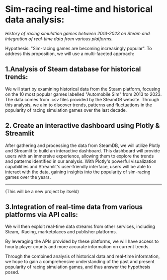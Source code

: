 # Sim-racing real-time and historical data analysis:

*History of racing simulation games between 2013-2023 on Steam and integration of real-time data from various platforms*.

Hypothesis: "Sim-racing games are becoming increasingly popular".
To address this proposition, we will use a multi-faceted approach:

## 1.Analysis of Steam database for historical trends:

We will start by examining historical data from the Steam platform, focusing on the 10 most popular games labelled "Automobile Sim" from 2013 to 2023. The data comes from .csv files provided by the SteamDB website. Through this analysis, we aim to discover trends, patterns and fluctuations in the popularity of racing simulation games over the last decade.

## 2. Create an interactive dashboard using Plotly & Streamlit

After gathering and processing the data from SteamDB, we will utilize Plotly and Streamlit to build an interactive dashboard. This dashboard will provide users with an immersive experience, allowing them to explore the trends and patterns identified in our analysis. With Plotly's powerful visualization capabilities and Streamlit's user-friendly interface, users will be able to interact with the data, gaining insights into the popularity of sim-racing games over the years.

---

(This will be a new project by itseld)

## 3.Integration of real-time data from various platforms via API calls:

We will then exploit real-time data streams from other services, including Steam, iRacing, marketplaces and publisher platforms. 

By leveraging the APIs provided by these platforms, we will have access to hourly player counts and more accurate information on current trends.

Through the combined analysis of historical data and real-time information, we hope to gain a comprehensive understanding of the past and present popularity of racing simulation games, and thus answer the hypothesis posed.
